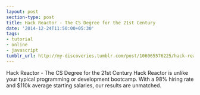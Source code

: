 ```yaml
---
layout: post
section-type: post
title: Hack Reactor - The CS Degree for the 21st Century
date: '2014-12-24T11:50:00+05:30'
tags:
- tutorial
- online
- javascript
tumblr_url: http://my-discoveries.tumblr.com/post/106065576225/hack-reactor-the-cs-degree-for-the-21st-century
---
```

Hack Reactor - The CS Degree for the 21st Century
Hack Reactor is unlike your typical programming or development bootcamp. With a 98% hiring rate and $110k average starting salaries, our results are unmatched. 
